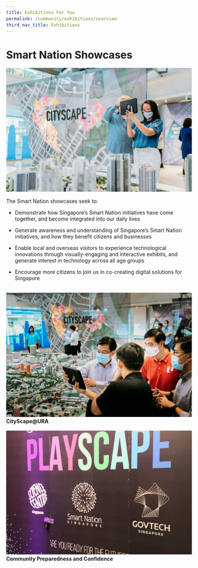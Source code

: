 ```yaml
---
title: Exhibitions For You
permalink: /community/exhibitions/overview
third_nav_title: Exhibitions
---
```

# Smart Nation Showcases
![Alt text for image on Isomer site](/images/community/Cityscape-06.jpg)

The Smart Nation showcases seek to:

* Demonstrate how Singapore’s Smart Nation initiatives have come together, and become integrated into our daily lives

* Generate awareness and understanding of Singapore’s Smart Nation initiatives, and how they benefit citizens and businesses

* Enable local and overseas visitors to experience technological innovations through visually-engaging and interactive exhibits, and generate interest in technology across all age groups

* Encourage more citizens to join us in co-creating digital solutions for Singapore

<br>
<div class="row">  
  <div class="col"> 
    <a href="/community/exhibitions/cityscape"><img src="/images/community/Cityscape-01.jpeg"></a><br>
    <div class="header"><b>CityScape@URA</b></div><br>
  </div>
  	<div class="col"> 
      <a href="/community/exhibitions/sn-playscape">  <img src="/images/community/Playscape-coming-soon-02.jpg"></a><br>
      <div class="header"><b>Community Preparedness and Confidence</b></div>  <br>
  </div>
 </div>

